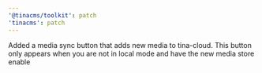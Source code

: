 ```yaml
---
'@tinacms/toolkit': patch
'tinacms': patch
---
```


Added a media sync button that adds new media to tina-cloud. This button only appears when you are not in local mode and have the new media store enable
